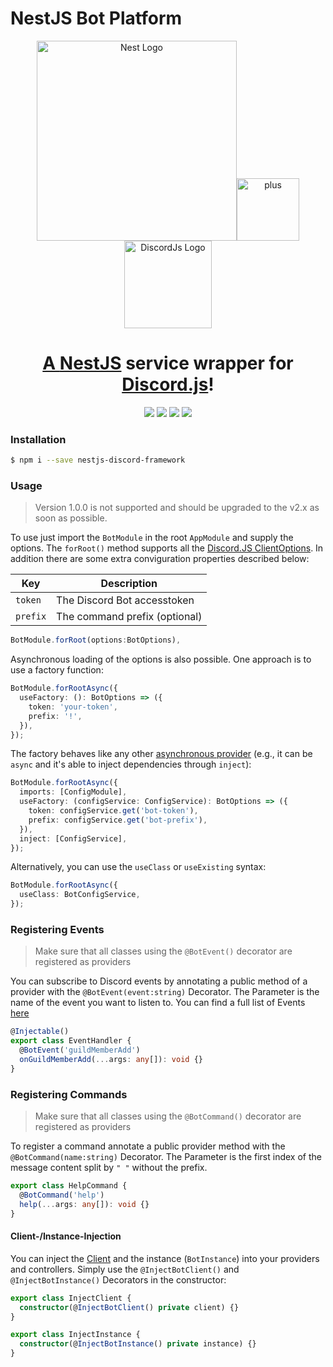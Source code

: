 # NestJS Bot Platform

<p align="center">
  <a href="http://nestjs.com/" target="blank"><img src="https://nestjs.com/img/logo_text.svg" width="320" alt="Nest Logo" /></a><img src="https://cdn.pixabay.com/photo/2016/12/21/17/11/signe-1923369_960_720.png" alt="plus" width="100"><a href="https://discord.js.org/" target="blank"><img src="https://discord.js.org/static/logo-square.png" width ="140" alt="DiscordJs Logo"/>
</p>

<h1 align="center">A <a href="http://nestjs.com" target="blank">NestJS</a> service wrapper for <a href="http://discord.js.org" target="blank">Discord.js</a>!
  </h1>
  <p align="center">
  <a href="https://www.npmjs.com/package/nestjs-discord-framework"><img src="https://img.shields.io/npm/v/nestjs-discord-framework"/></a>
  <a href="http://opensource.org/licenses/MIT"><img src="https://img.shields.io/badge/license-MIT-brightgreen.svg"/></a>
  <a href="https://dependabot.com"><img src="https://api.dependabot.com/badges/status?host=github&repo=hoersamu/nestjs-discord-framework"/></a>
  <a href="https://snyk.io/test/github/hoersamu/nestjs-discord-framework?targetFile=package.json"><img src="https://snyk.io/test/github/hoersamu/nestjs-discord-framework/badge.svg?targetFile=package.json"/></a>
</p>
<p align="center">
</p>

### Installation

```bash
$ npm i --save nestjs-discord-framework
```

### Usage

> Version 1.0.0 is not supported and should be upgraded to the v2.x as soon as possible.

To use just import the `BotModule` in the root `AppModule` and supply the options.
The `forRoot()` method supports all the [Discord.JS ClientOptions](https://discord.js.org/#/docs/main/stable/typedef/ClientOptions).
In addition there are some extra conviguration properties described below:

| Key      | Description                   |
| -------- | ----------------------------- |
| `token`  | The Discord Bot accesstoken   |
| `prefix` | The command prefix (optional) |

```typescript
BotModule.forRoot(options:BotOptions),
```

Asynchronous loading of the options is also possible.
One approach is to use a factory function:

```typescript
BotModule.forRootAsync({
  useFactory: (): BotOptions => ({
    token: 'your-token',
    prefix: '!',
  }),
});
```

The factory behaves like any other [asynchronous provider](https://docs.nestjs.com/fundamentals/async-providers) (e.g., it can be `async` and it's able to inject dependencies through `inject`):

```typescript
BotModule.forRootAsync({
  imports: [ConfigModule],
  useFactory: (configService: ConfigService): BotOptions => ({
    token: configService.get('bot-token'),
    prefix: configService.get('bot-prefix'),
  }),
  inject: [ConfigService],
});
```

Alternatively, you can use the `useClass` or `useExisting` syntax:

```typescript
BotModule.forRootAsync({
  useClass: BotConfigService,
});
```

### Registering Events

> Make sure that all classes using the `@BotEvent()` decorator are registered as providers

You can subscribe to Discord events by annotating a public method of a provider with the `@BotEvent(event:string)` Decorator.
The Parameter is the name of the event you want to listen to. You can find a full list of Events [here](https://discord.js.org/#/docs/main/stable/class/Client)

```typescript
@Injectable()
export class EventHandler {
  @BotEvent('guildMemberAdd')
  onGuildMemberAdd(...args: any[]): void {}
}
```

### Registering Commands

> Make sure that all classes using the `@BotCommand()` decorator are registered as providers

To register a command annotate a public provider method with the `@BotCommand(name:string)` Decorator.
The Parameter is the first index of the message content split by `" "` without the prefix.

```typescript
export class HelpCommand {
  @BotCommand('help')
  help(...args: any[]): void {}
}
```

#### Client-/Instance-Injection

You can inject the [Client](https://discord.js.org/#/docs/main/stable/class/Client) and the instance (`BotInstance`) into your providers and controllers.
Simply use the `@InjectBotClient()` and `@InjectBotInstance()` Decorators in the constructor:

```typescript
export class InjectClient {
  constructor(@InjectBotClient() private client) {}
}

export class InjectInstance {
  constructor(@InjectBotInstance() private instance) {}
}
```
